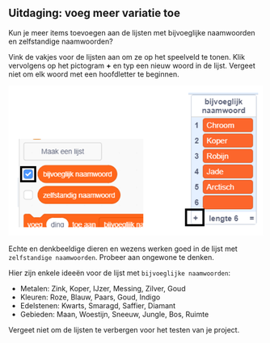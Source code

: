 ## Uitdaging: voeg meer variatie toe

Kun je meer items toevoegen aan de lijsten met bijvoeglijke naamwoorden en zelfstandige naamwoorden?

Vink de vakjes voor de lijsten aan om ze op het speelveld te tonen. Klik vervolgens op het pictogram **+** en typ een nieuw woord in de lijst. Vergeet niet om elk woord met een hoofdletter te beginnen.

![schermafbeelding](images/usernames-add.png)

Echte en denkbeeldige dieren en wezens werken goed in de lijst met `zelfstandige naamwoorden`. Probeer aan ongewone te denken.

Hier zijn enkele ideeën voor de lijst met `bijvoeglijke naamwoorden`:

+ Metalen: Zink, Koper, IJzer, Messing, Zilver, Goud
+ Kleuren: Roze, Blauw, Paars, Goud, Indigo
+ Edelstenen: Kwarts, Smaragd, Saffier, Diamant
+ Gebieden: Maan, Woestijn, Sneeuw, Jungle, Bos, Ruimte

Vergeet niet om de lijsten te verbergen voor het testen van je project.